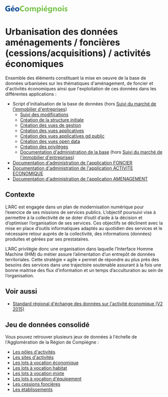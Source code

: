 ![picto](https://github.com/sigagglocompiegne/orga_gest_igeo/blob/master/doc/img/geocompiegnois_2020_reduit_v2.png)

# Urbanisation des données aménagements / foncières (cessions/acquisitions) / activités économiques

Ensemble des éléments constituant la mise en oeuvre de la base de données urbanisées sur les thématiques d'aménagement, de foncier et d'activités économiques ainsi que l'exploitation de ces données dans les différentes applications :

- Script d'initialisation de la base de données (hors [Suivi du marché de l'immobilier d'entreprises](https://github.com/sigagglocompiegne/marcheimmo))
  * [Suivi des modifications](bdd/afe_00_trace.sql)
  * [Création  de la structure initiale](bdd/afe_10_squelette.sql)
  * [Création des vues de gestion](bdd/afe_20_vues_gestion.sql)
  * [Création des vues applicatives](bdd/afe_21_vues_xapps.sql)
  * [Création des vues applicatives gd public](bdd/afe_22_vues_xapps_public.sql)
  * [Création des vues open data](bdd/afe_23_vues_xopendata.sql)
  * [Création des privilèges](bdd/afe_99_grant.sql)  
  * [Documentation d'administration de la base](app/doc_admin_bd_amt_fon_eco.md) (hors [Suivi du marché de l'immobilier d'entreprises](https://github.com/sigagglocompiegne/marcheimmoent/blob/master/doc/doc_admin_bd_immo.md))
- [Documentation d'administration de l'application FONCIER](app/doc_admin_app_fon.md)
- [Documentation d'administration de l'application ACTIVITE ECONOMIQUE](app/doc_admin_app_eco.md)
- [Documentation d'administration de l'application AMENAGEMENT](app/doc_admin_app_amt.md)

## Contexte

L’ARC est engagée dans un plan de modernisation numérique pour l’exercice de ses missions de services publics. L’objectif poursuivi vise à permettre à la collectivité de se doter d’outil d’aide à la décision et d’optimiser l’organisation de ses services. Ces objectifs se déclinent avec la mise en place d’outils informatiques adaptés au quotidien des services et le nécessaire retour auprès de la collectivité, des informations (données) produites et gérées par ses prestataires. 

L’ARC privilégie donc une organisation dans laquelle l’Interface Homme Machine (IHM) du métier assure l’alimentation d’un entrepôt de données territoriales. Cette stratégie « agile » permet de répondre au plus près des besoins des services dans une trajectoire soutenable assurant à la fois une bonne maitrise des flux d’information et un temps d’acculturation au sein de l’organisation.

## Voir aussi

- [Standard régional d'échange des données sur l'activité économique (V2 2015)](https://geo.compiegnois.fr/documents/metiers/eco/modele_groupe_activite_economique_version2_2015.pdf)


## Jeu de données consolidé

Vous pouvez retrouver plusieurs jeux de données à l'échelle de l'Agglomération de la Région de Compiègne :
 * [Les pôles d'activités](https://geo.compiegnois.fr/geonetwork/srv/fre/catalog.search#/metadata/8db8e6ee-0f87-4926-a559-4769c01ddb28)
 * [Les sites d'activités](https://geo.compiegnois.fr/geonetwork/srv/fre/catalog.search#/metadata/8653f903-ccf8-42a9-a298-90f24d7ee0e0)
 * [Les lots à vocation économique](https://geo.compiegnois.fr/geonetwork/srv/fre/catalog.search#/metadata/b62edffb-14bb-4460-8f4e-3c1dc2bcd368)
 * [Les lots à vocation habitat](https://geo.compiegnois.fr/geonetwork/srv/fre/catalog.search#/metadata/289f9a02-fd1e-4df1-9710-188e17758082)
 * [Les lots à vocation mixte](https://geo.compiegnois.fr/geonetwork/srv/fre/catalog.search#/metadata/f2336765-c302-49ae-9c82-ad02227fd52d)
 * [Les lots à vocation d'équipement](https://geo.compiegnois.fr/geonetwork/srv/fre/catalog.search#/metadata/b54beae3-822d-4bc7-867c-84b8c26c596e)
 * [Les cessions foncières](https://geo.compiegnois.fr/geonetwork/srv/fre/catalog.search#/metadata/e35607f5-ff9b-4d34-a4f5-7d1d87671f41)
 * [Les établissements](https://geo.compiegnois.fr/geonetwork/srv/fre/catalog.search#/metadata/b1344995-4703-41ac-8867-ac2a398666b1)

